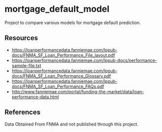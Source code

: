 # mortgage_default_model
Project to compare various models for mortgage default prediction.

## Resources
* https://loanperformancedata.fanniemae.com/lppub-docs/FNMA_SF_Loan_Performance_File_layout.pdf
* https://loanperformancedata.fanniemae.com/lppub-docs/performance-sample-file.txt
* https://loanperformancedata.fanniemae.com/lppub-docs/FNMA_SF_Loan_Performance_Glossary.pdf
* https://loanperformancedata.fanniemae.com/lppub-docs/FNMA_SF_Loan_Performance_FAQs.pdf
* http://www.fanniemae.com/portal/funding-the-market/data/loan-performance-data.html

## References
Data Obtained From FNMA and not published through this project.
